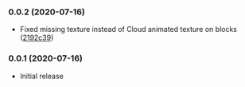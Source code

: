 ### 0.0.2 (2020-07-16)

* Fixed missing texture instead of Cloud animated texture on blocks ([2192c39](https://github.com/nikita488/ZYCraft.git/commit/2192c39e763e288cccf2d5b6187043ed042e20b7))

### 0.0.1 (2020-07-16)

* Initial release

